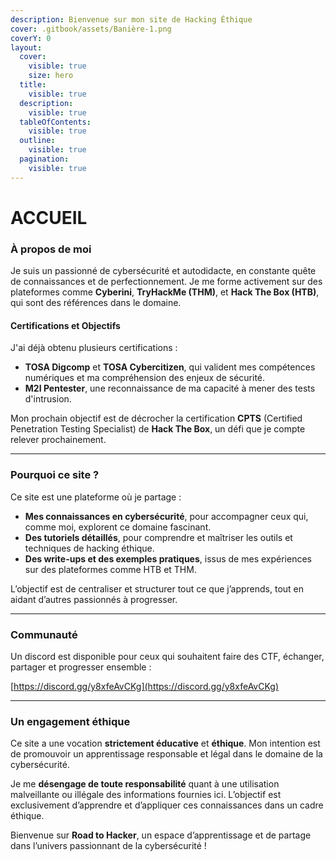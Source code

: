 ```yaml
---
description: Bienvenue sur mon site de Hacking Éthique
cover: .gitbook/assets/Banière-1.png
coverY: 0
layout:
  cover:
    visible: true
    size: hero
  title:
    visible: true
  description:
    visible: true
  tableOfContents:
    visible: true
  outline:
    visible: true
  pagination:
    visible: true
---
```


# ACCUEIL

### **À propos de moi**

Je suis un passionné de cybersécurité et autodidacte, en constante quête de connaissances et de perfectionnement. Je me forme activement sur des plateformes comme **Cyberini**, **TryHackMe (THM)**, et **Hack The Box (HTB)**, qui sont des références dans le domaine.

#### **Certifications et Objectifs**

J'ai déjà obtenu plusieurs certifications :

* **TOSA Digcomp** et **TOSA Cybercitizen**, qui valident mes compétences numériques et ma compréhension des enjeux de sécurité.
* **M2I Pentester**, une reconnaissance de ma capacité à mener des tests d'intrusion.

Mon prochain objectif est de décrocher la certification **CPTS** (Certified Penetration Testing Specialist) de **Hack The Box**, un défi que je compte relever prochainement.

***

### **Pourquoi ce site ?**

Ce site est une plateforme où je partage :

* **Mes connaissances en cybersécurité**, pour accompagner ceux qui, comme moi, explorent ce domaine fascinant.
* **Des tutoriels détaillés**, pour comprendre et maîtriser les outils et techniques de hacking éthique.
* **Des write-ups et des exemples pratiques**, issus de mes expériences sur des plateformes comme HTB et THM.

L’objectif est de centraliser et structurer tout ce que j’apprends, tout en aidant d’autres passionnés à progresser.

***

### **Communauté**

Un discord est disponible pour ceux qui souhaitent faire des CTF, échanger, partager et progresser ensemble :

[https://discord.gg/y8xfeAvCKg](https://discord.gg/y8xfeAvCKg)

***

### **Un engagement éthique**

Ce site a une vocation **strictement éducative** et **éthique**. Mon intention est de promouvoir un apprentissage responsable et légal dans le domaine de la cybersécurité.

Je me **désengage de toute responsabilité** quant à une utilisation malveillante ou illégale des informations fournies ici. L’objectif est exclusivement d’apprendre et d’appliquer ces connaissances dans un cadre éthique.

Bienvenue sur **Road to Hacker**, un espace d’apprentissage et de partage dans l’univers passionnant de la cybersécurité !
